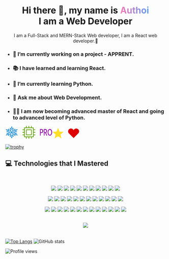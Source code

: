 <div align="center">
  <h1>Hi there 👋, my name is <span style="background: linear-gradient(93deg, rgba(238,174,202,1) 0%, rgba(238,121,182,1) 8%, rgba(96,157,247,1) 96%, rgba(148,187,233,1) 100%);background-clip:text;color:transparent">Authoi</span> <br/> I am a Web Developer</h1>
</div>
                                              <p style="text-align:center;" align="center">I am a Full-Stack and MERN-Stack Web developer, I am a React web developer.🥇</p>
                                                                                                                      

    
- ### 🔭 I’m currently working on a project - APPRENT.
- ### 📚 I have learned and learning React.
- ###  🌱 I’m currently learning Python.
- ### 💬 Ask me about Web Development.
- ### 👨‍🏫 I am now becoming advanced master of React and going to advanced level of Python.



<a href='https://archiveprogram.github.com/'><img src='https://raw.githubusercontent.com/acervenky/animated-github-badges/master/assets/acbadge.gif' width='40' height='40'></a> <a href='https://docs.github.com/en/developers'><img src='https://raw.githubusercontent.com/acervenky/animated-github-badges/master/assets/devbadge.gif' width='40' height='40'></a> <a href='https://github.com/pricing'><img src='https://raw.githubusercontent.com/acervenky/animated-github-badges/master/assets/pro.gif' width='40' height='40'></a><a href='https://stars.github.com/'><img src='https://raw.githubusercontent.com/acervenky/animated-github-badges/master/assets/starbadge.gif' width='35' height='35'></a> <a href='https://docs.github.com/en/github/supporting-the-open-source-community-with-github-sponsors'><img src='https://raw.githubusercontent.com/acervenky/animated-github-badges/master/assets/sponsorbadge.gif' width='35' height='35'></a> 

  [![trophy](https://github-profile-trophy.vercel.app/?username=Authoi234)](https://github.com/ryo-ma/github-profile-trophy)

## :computer: Technologies that I Mastered

<br>
<p align="center" height="80px" width="100%">
<img width="80px" src="https://github.com/mir-hussain/mir-hussain/blob/main/images/icons/HTML.png"/>
<img width="80px" src="https://github.com/mir-hussain/mir-hussain/blob/main/images/icons/css.png"/>
<img width="80px" src="https://github.com/mir-hussain/mir-hussain/blob/main/images/icons/JavaScript.png"/>
<img width="80px" src="https://www.datocms-assets.com/48401/1628645197-learn-typescript.png"/>
<img width="80px" src="https://reactrouter.com/_brand/React%20Router%20Brand%20Assets/React%20Router%20Logo/Light.png"/>
<img width="80px" src="https://react-hook-form.com/images/logo/react-hook-form-logo-only.png"/>
<img width="80px" src="https://miro.medium.com/v2/1*p5aw0jh6hAtGG5b5ZWlqVA.png"/>
<img width="80px" src="https://p1.hiclipart.com/preview/570/557/170/react-logo-redux-javascript-vuejs-babel-nodejs-npm-web-application-png-clipart.jpg"/>
<img width="80px" src="https://cdn3d.iconscout.com/3d/premium/thumb/python-3d-icon-download-in-png-blend-fbx-gltf-file-formats--logo-development-code-programming-computer-science-pack-technology-icons-5602757.png?f=webp"/>
<img width="80px" src="https://github.com/mir-hussain/mir-hussain/blob/main/images/icons/react.png"/>
  <img width="80px" src="https://cdn-images-1.medium.com/v2/resize:fit:1600/1*Vo5RDpNkOsfDn8sx06mthA.png"/>
</p>
<p align="center" height="80px" width="100%">
  <img width="80px" src="https://encrypted-tbn0.gstatic.com/images?q=tbn:ANd9GcTG1wXbNHu71FIVcwPD6BwGrIwG9KGYqFOTug&s"/>
<img width="80px" src="https://github.com/mir-hussain/mir-hussain/blob/main/images/icons/tailwind.png"/>
<img width="80px" src="https://github.com/mir-hussain/mir-hussain/blob/main/images/icons/Bootsrap.png"/>
<img width="80px" src="https://github.com/mir-hussain/mir-hussain/blob/main/images/icons/firebase.png"/>
<img width="80px" src="https://www.drupal.org/files/project-images/nextjs-icon-dark-background.png"/>
<img width="80px" src="https://miro.medium.com/v2/resize:fit:493/1*HHGc3cQgpSVes0maUAnYog.png"/>
<img width="80px" src="https://upload.wikimedia.org/wikipedia/commons/thumb/f/f1/Vitejs-logo.svg/1200px-Vitejs-logo.svg.png"/>
<img width="80px" src="https://i0.wp.com/frontendmasters.com/blog/wp-content/uploads/2024/09/m_Vw7t19_400x400.jpg?fit=400%2C400&ssl=1"/>
<img width="80px" src="https://encrypted-tbn0.gstatic.com/images?q=tbn:ANd9GcSvzl7r0NVEDNeZmp-iWtn7HchjBcX01nzhkw&s"/>
<img width="80px" src="https://res.cloudinary.com/dl2adjye7/image/upload/v1716466543/framer_zwbowr.png"/>
<img width="80px" src="https://avatars.githubusercontent.com/u/6853419?s=200&v=4"/>
<img width="80px" src="https://avatars.githubusercontent.com/u/139895814?v=4"/>

</p>
<p align="center" height="80px" width="100%">
<img width="80px" src="https://docs.pmnd.rs/_next/static/media/drei-icon.cbe3cdab.svg"/>
<img width="80px" src="https://github.com/mir-hussain/mir-hussain/blob/main/images/icons/node.png"/>
<img width="80px" src="https://github.com/mir-hussain/mir-hussain/blob/main/images/icons/express.png"/>
<img width="80px" src="https://github.com/mir-hussain/mir-hussain/blob/main/images/icons/mongo.png"/>
<img width="80px" src="https://jwt.io/_next/image?url=%2F_next%2Fstatic%2Fmedia%2Fjwt-flower.f20616b0.png&w=3840&q=75"/>
<img width="80px" src="https://pbs.twimg.com/profile_images/1735429515541938176/zOO1N7Su_400x400.jpg"/>
<img width="80px" src="https://logos-world.net/wp-content/uploads/2022/12/Stripe-Emblem.png"/>
<img width="80px" src="https://user-images.githubusercontent.com/13700/35731649-652807e8-080e-11e8-88fd-1b2f6d553b2d.png"/>
  <img width="80px" src="https://hostwizly.com/vercel-icon.svg"/>
  <img width="80px" src="https://encrypted-tbn0.gstatic.com/images?q=tbn:ANd9GcRuAikO6HfgCm0CRT5sSRBlYIwdPk7-08utow&s"/>
  <img width="80px" src="https://encrypted-tbn0.gstatic.com/images?q=tbn:ANd9GcT3Fuw0AuZRXr0O1d7CQZUt7fuhN-xdZ1sx9Q&s"/>
  <img width="80px" src="https://cdn.techimply.com/uploads/software/28663/logo/1827644c97b7a50d70bf0539c153087e.png"/>
<img width="80px" src="https://blog.openreplay.com/images/charting-and-graphing-in-react-with-recharts/images/hero.png"/>
</p> <br/>


<div align="center">
<img width="60%" src="https://github-readme-streak-stats.herokuapp.com?user=Authoi234&theme=react&hide_border=true&background=0D1117&stroke=0D1117&fire=FF1CF7&sideLabels=00F0FF&currStreakNum=FF1CF7&ring=FF1CF7&currStreakLabel=FF1CF7&sideNums=00F0FF" />
</div>

<br/>

[![Top Langs](https://github-readme-stats.vercel.app/api/top-langs/?username=Authoi234)](https://github.com/anuraghazra/github-readme-stats) ![GitHub stats](https://github-readme-stats.vercel.app/api?username=Authoi234&show_icons=true&count_private=true)  

![Profile views](https://komarev.com/ghpvc/?username=Authoi234&color=green)  
